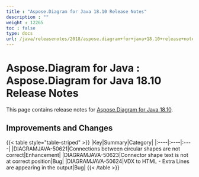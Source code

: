 ```yaml
---
title : "Aspose.Diagram for Java 18.10 Release Notes" 
description : "" 
weight : 12265 
toc : false
type: docs
url: /java/releasenotes/2018/aspose.diagram+for+java+18.10+release+notes/
---
```


# Aspose.Diagram for Java : Aspose.Diagram for Java 18.10 Release Notes


This page contains release notes for [Aspose.Diagram for Java 18.10](https://repository.aspose.com/repo/com/aspose/aspose-diagram/18.10/).

## Improvements and Changes

{{< table style="table-striped" >}}
|Key|Summary|Category|
|:----|:----|:----|
|DIAGRAMJAVA-50621|Connections between circular shapes are not correct|Enhancement|
|DIAGRAMJAVA-50623|Connector shape text is not at correct position|Bug|
|DIAGRAMJAVA-50624|VDX to HTML - Extra Lines are appearing in the output|Bug|
{{< /table >}}

